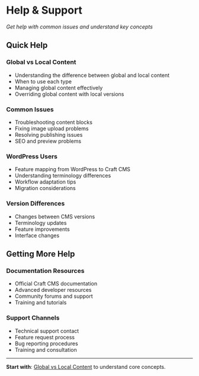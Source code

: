 # Help & Support

*Get help with common issues and understand key concepts*

## Quick Help

### Global vs Local Content
- Understanding the difference between global and local content
- When to use each type
- Managing global content effectively
- Overriding global content with local versions

### Common Issues
- Troubleshooting content blocks
- Fixing image upload problems
- Resolving publishing issues
- SEO and preview problems

### WordPress Users
- Feature mapping from WordPress to Craft CMS
- Understanding terminology differences
- Workflow adaptation tips
- Migration considerations

### Version Differences
- Changes between CMS versions
- Terminology updates
- Feature improvements
- Interface changes

## Getting More Help

### Documentation Resources
- Official Craft CMS documentation
- Advanced developer resources
- Community forums and support
- Training and tutorials

### Support Channels
- Technical support contact
- Feature request process
- Bug reporting procedures
- Training and consultation

---

**Start with**: [Global vs Local Content](global-vs-local.md) to understand core concepts.